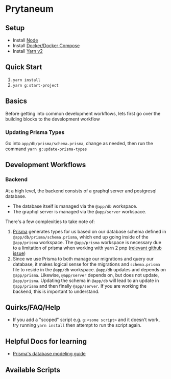# Prytaneum

## Setup

-   Install [Node](https://nodejs.org/en/download/)
-   Install [Docker/Docker Compose](https://docs.docker.com/compose/install/)
-   Install [Yarn v2](https://yarnpkg.com/getting-started)

## Quick Start
1. `yarn install`
2. `yarn g:start-project`

## Basics

Before getting into common development workflows, lets first go over the building blocks to the development workflow

### Updating Prisma Types

Go into `app/db/prisma/schema.prisma`, change as needed, then run the command `yarn g:update-prisma-types`

## Development Workflows

### Backend

At a high level, the backend consists of a graphql server and postgresql database.

-   The database itself is managed via the `@app/db` workspace.
-   The graphql server is managed via the `@app/server` workspace.

There's a few complexities to take note of:

1. [Prisma](https://www.prisma.io/) generates types for us based on our database schema defined in `@app/db/prisma/schema.prisma`, which end up going inside of the `@app/prisma` workspace. The `@app/prisma` workspace is necessary due to a limitation of prisma when working with yarn 2 pnp ([relevant github issue](https://github.com/prisma/prisma/issues/1439#issuecomment-790471739))
2. Since we use Prisma to both manage our migrations and query our database, it makes logical sense for the migrations and `schema.prisma` file to reside in the `@app/db` workspace. `@app/db` updates and depends on `@app/prisma`. Likewise, `@app/server` depends on, but does not update, `@app/prisma`. Updating the schema in `@app/db` will lead to an update in `@app/prisma` and then finally `@app/server`. If you are working the backend, this is important to understand.

## Quirks/FAQ/Help

-   If you add a "scoped" script e.g. `g:<some script>` and it doesn't work, try running `yarn install` then attempt to run the script again.

## Helpful Docs for learning

-   [Prisma's database modeling guide](https://www.prisma.io/dataguide)

## Available Scripts
